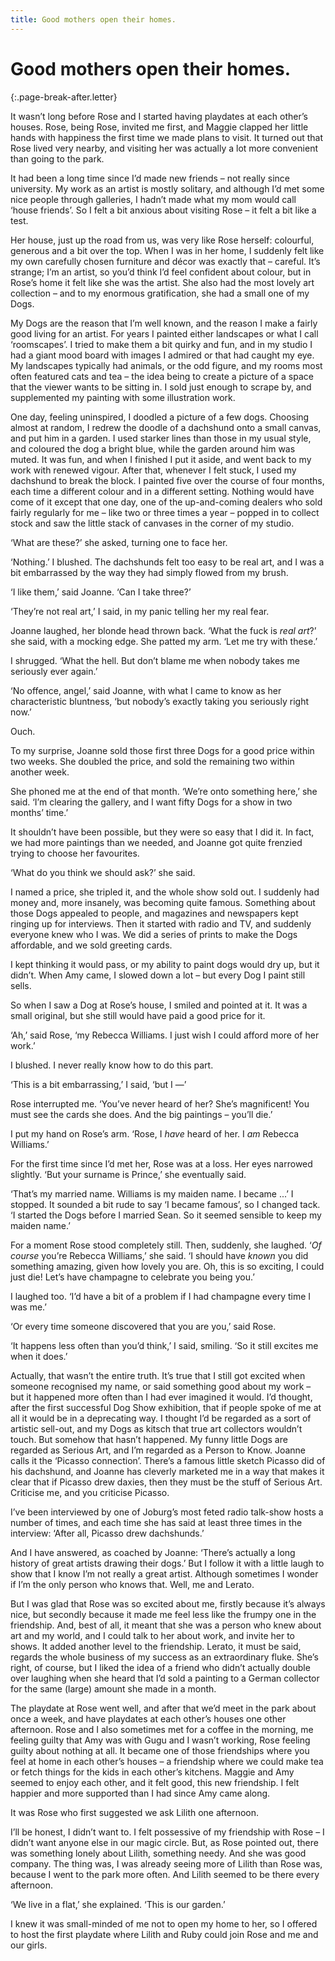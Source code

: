 ```yaml
---
title: Good mothers open their homes.
---
```


# Good mothers open their homes.
 {:.page-break-after.letter}

It wasn’t long before Rose and I started having playdates at each other’s houses. Rose, being Rose, invited me first, and Maggie clapped her little hands with happiness the first time we made plans to visit. It turned out that Rose lived very nearby, and visiting her was actually a lot more convenient than going to the park.

It had been a long time since I’d made new friends – not really since university. My work as an artist is mostly solitary, and although I’d met some nice people through galleries, I hadn’t made what my mom would call ‘house friends’. So I felt a bit anxious about visiting Rose – it felt a bit like a test.

Her house, just up the road from us, was very like Rose herself: colourful, generous and a bit over the top. When I was in her home, I suddenly felt like my own carefully chosen furniture and décor was exactly that – careful. It’s strange; I’m an artist, so you’d think I’d feel confident about colour, but in Rose’s home it felt like she was the artist. She also had the most lovely art collection – and to my enormous gratification, she had a small one of my Dogs.

My Dogs are the reason that I’m well known, and the reason I make a fairly good living for an artist. For years I painted either landscapes or what I call ‘roomscapes’. I tried to make them a bit quirky and fun, and in my studio I had a giant mood board with images I admired or that had caught my eye. My landscapes typically had animals, or the odd figure, and my rooms most often featured cats and tea – the idea being to create a picture of a space that the viewer wants to be sitting in. I sold just enough to scrape by, and supplemented my painting with some illustration work.

One day, feeling uninspired, I doodled a picture of a few dogs. Choosing almost at random, I redrew the doodle of a dachshund onto a small canvas, and put him in a garden. I used starker lines than those in my usual style, and coloured the dog a bright blue, while the garden around him was muted. It was fun, and when I finished I put it aside, and went back to my work with renewed vigour. After that, whenever I felt stuck, I used my dachshund to break the block. I painted five over the course of four months, each time a different colour and in a different setting. Nothing would have come of it except that one day, one of the up-and-coming dealers who sold fairly regularly for me – like two or three times a year – popped in to collect stock and saw the little stack of canvases in the corner of my studio.

‘What are these?’ she asked, turning one to face her.

‘Nothing.’ I blushed. The dachshunds felt too easy to be real art, and I was a bit embarrassed by the way they had simply flowed from my brush.

‘I like them,’ said Joanne. ‘Can I take three?’

‘They’re not real art,’ I said, in my panic telling her my real fear.

Joanne laughed, her blonde head thrown back. ‘What the fuck is *real* *art*?’ she said, with a mocking edge. She patted my arm. ‘Let me try with these.’

I shrugged. ‘What the hell. But don’t blame me when nobody takes me seriously ever again.’

‘No offence, angel,’ said Joanne, with what I came to know as her characteristic bluntness, ‘but nobody’s exactly taking you seriously right now.’

Ouch.

To my surprise, Joanne sold those first three Dogs for a good price within two weeks. She doubled the price, and sold the remaining two within another week.

She phoned me at the end of that month. ‘We’re onto something here,’ she said. ‘I’m clearing the gallery, and I want fifty Dogs for a show in two months’ time.’

It shouldn’t have been possible, but they were so easy that I did it. In fact, we had more paintings than we needed, and Joanne got quite frenzied trying to choose her favourites.

‘What do you think we should ask?’ she said.

I named a price, she tripled it, and the whole show sold out. I suddenly had money and, more insanely, was becoming quite famous. Something about those Dogs appealed to people, and magazines and newspapers kept ringing up for interviews. Then it started with radio and TV, and suddenly everyone knew who I was. We did a series of prints to make the Dogs affordable, and we sold greeting cards.

I kept thinking it would pass, or my ability to paint dogs would dry up, but it didn’t. When Amy came, I slowed down a lot – but every Dog I paint still sells.

So when I saw a Dog at Rose’s house, I smiled and pointed at it. It was a small original, but she still would have paid a good price for it.

‘Ah,’ said Rose, ‘my Rebecca Williams. I just wish I could afford more of her work.’

I blushed. I never really know how to do this part.

‘This is a bit embarrassing,’ I said, ‘but I —’

Rose interrupted me. ‘You’ve never heard of her? She’s magnificent! You must see the cards she does. And the big paintings – you’ll die.’

I put my hand on Rose’s arm. ‘Rose, I *have* heard of her. I *am* Rebecca Williams.’

For the first time since I’d met her, Rose was at a loss. Her eyes narrowed slightly. ‘But your surname is Prince,’ she eventually said.

‘That’s my married name. Williams is my maiden name. I became ...’ I stopped. It sounded a bit rude to say ‘I became famous’, so I changed tack. ‘I started the Dogs before I married Sean. So it seemed sensible to keep my maiden name.’

For a moment Rose stood completely still. Then, suddenly, she laughed. ‘*Of course* you’re Rebecca Williams,’ she said. ‘I should have *known* you did something amazing, given how lovely you are. Oh, this is so exciting, I could just die! Let’s have champagne to celebrate you being you.’

I laughed too. ‘I’d have a bit of a problem if I had champagne every time I was me.’

‘Or every time someone discovered that you are you,’ said Rose.

‘It happens less often than you’d think,’ I said, smiling. ‘So it still excites me when it does.’

Actually, that wasn’t the entire truth. It’s true that I still got excited when someone recognised my name, or said something good about my work – but it happened more often than I had ever imagined it would. I’d thought, after the first successful Dog Show exhibition, that if people spoke of me at all it would be in a deprecating way. I thought I’d be regarded as a sort of artistic sell-out, and my Dogs as kitsch that true art collectors wouldn’t touch. But somehow that hasn’t happened. My funny little Dogs are regarded as Serious Art, and I’m regarded as a Person to Know. Joanne calls it the ‘Picasso connection’. There’s a famous little sketch Picasso did of his dachshund, and Joanne has cleverly marketed me in a way that makes it clear that if Picasso drew daxies, then they must be the stuff of Serious Art. Criticise me, and you criticise Picasso.

I’ve been interviewed by one of Joburg’s most feted radio talk-show hosts a number of times, and each time she has said at least three times in the interview: ‘After all, Picasso drew dachshunds.’

And I have answered, as coached by Joanne: ‘There’s actually a long history of great artists drawing their dogs.’ But I follow it with a little laugh to show that I know I’m not really a great artist. Although sometimes I wonder if I’m the only person who knows that. Well, me and Lerato.

But I was glad that Rose was so excited about me, firstly because it’s always nice, but secondly because it made me feel less like the frumpy one in the friendship. And, best of all, it meant that she was a person who knew about art and my world, and I could talk to her about work, and invite her to shows. It added another level to the friendship. Lerato, it must be said, regards the whole business of my success as an extraordinary fluke. She’s right, of course, but I liked the idea of a friend who didn’t actually double over laughing when she heard that I’d sold a painting to a German collector for the same (large) amount she made in a month.

The playdate at Rose went well, and after that we’d meet in the park about once a week, and have playdates at each other’s houses one other afternoon. Rose and I also sometimes met for a coffee in the morning, me feeling guilty that Amy was with Gugu and I wasn’t working, Rose feeling guilty about nothing at all. It became one of those friendships where you feel at home in each other’s houses – a friendship where we could make tea or fetch things for the kids in each other’s kitchens. Maggie and Amy seemed to enjoy each other, and it felt good, this new friendship. I felt happier and more supported than I had since Amy came along.

It was Rose who first suggested we ask Lilith one afternoon.

I’ll be honest, I didn’t want to. I felt possessive of my friendship with Rose – I didn’t want anyone else in our magic circle. But, as Rose pointed out, there was something lonely about Lilith, something needy. And she was good company. The thing was, I was already seeing more of Lilith than Rose was, because I went to the park more often. And Lilith seemed to be there every afternoon.

‘We live in a flat,’ she explained. ‘This is our garden.’

I knew it was small-minded of me not to open my home to her, so I offered to host the first playdate where Lilith and Ruby could join Rose and me and our girls.

